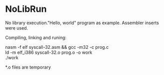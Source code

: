 # NoLibRun
No library execution."Hello, world" program as example. Assembler inserts were used.


Compiling, linking and runing:

nasm -f elf syscall-32.asm && gcc -m32 -c prog.c  
ld -m elf_i386 syscall-32.o prog.o -o work  
./work

*.o files are temporary
